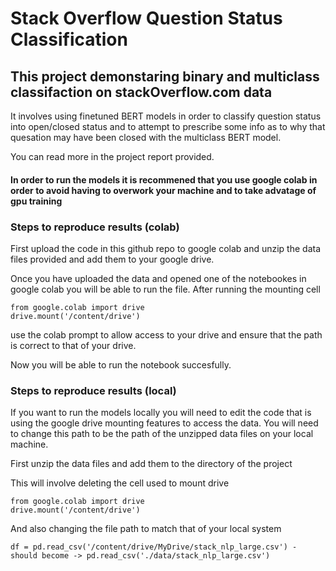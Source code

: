 # Stack Overflow Question Status Classification

## This project demonstaring binary and multiclass classifaction on stackOverflow.com data
It involves using finetuned BERT models in order to classify question status into open/closed status and to attempt to prescribe some info as to why that quesation may have been closed with the multiclass BERT model. 

You can read more in the project report provided. 

#### In order to run the models it is recommened that you use google colab in order to avoid having to overwork your machine and to take advatage of gpu training 

### Steps to reproduce results (colab)
First upload the code in this github repo to google colab and unzip the data files provided and add them to your google drive.

Once you have uploaded the data and opened one of the notebookes in google colab you will be able to run the file. 
After running the mounting cell
```
from google.colab import drive
drive.mount('/content/drive')
```
use the colab prompt to allow access to your drive and ensure that the path is correct to that of your drive. 

Now you will be able to run the notebook succesfully. 

### Steps to reproduce results (local)
If you want to run the models locally you will need to edit the code that is using the google drive mounting features to access the data. You will need to change this path to be the path of the unzipped data files on your local machine. 

First unzip the data files and add them to the directory of the project

This will involve deleting the cell used to mount drive 
```
from google.colab import drive
drive.mount('/content/drive')
```

And also changing the file path to match that of your local system
```
df = pd.read_csv('/content/drive/MyDrive/stack_nlp_large.csv') - should become -> pd.read_csv('./data/stack_nlp_large.csv')
```